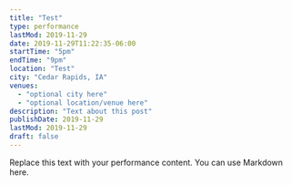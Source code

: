 ```yaml
---
title: "Test"
type: performance
lastMod: 2019-11-29
date: 2019-11-29T11:22:35-06:00
startTime: "5pm"
endTime: "9pm"
location: "Test"
city: "Cedar Rapids, IA"
venues:
  - "optional city here"
  - "optional location/venue here"
description: "Text about this post"
publishDate: 2019-11-29
lastMod: 2019-11-29
draft: false
---
```


Replace this text with your performance content. You can use Markdown here.
